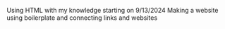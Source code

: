 Using HTML with my knowledge starting on 9/13/2024
Making a website using boilerplate and connecting links and websites